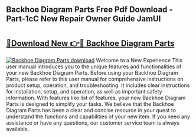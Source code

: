 ## Backhoe Diagram Parts Free Pdf Download - Part-1cC New Repair Owner Guide JamUI

# <h2><a href="http://dfl1bs.blite.top/?on=Backhoe+Diagram+Parts">🔗Download New 👉🔴 Backhoe Diagram Parts</a></h2>

[![Backhoe Diagram Parts download](https://i.imgur.com/lujVjoI.png)](http://dfl1bs.blite.top/?on=Backhoe+Diagram+Parts)
Welcome to a New Experience This user manual introduces you to the unique features and functionalities of your new Backhoe Diagram Parts. Before using your Backhoe Diagram Parts, please refer to this user manual for comprehensive instructions on product setup, operation, and troubleshooting. It includes clear instructions for installation, setup, and operation, as well as important safety information. With features like list of features, your new Backhoe Diagram Parts is designed to simplify your tasks. We believe that the Backhoe Diagram Parts has been a clear and concise resource in your quest to understand the functions and capabilities of your new item. If you need any assistance or have any questions, our customer service team is always available.

